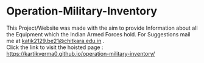 # Operation-Military-Inventory

This Project/Website was made with the aim to provide Information about all the Equipment which the Indian Armed Forces hold. For Suggestions mail me at katik2129.be21@chitkara.edu.in  . <br>
Click the link to visit the hoisted page : https://kartikverma0.github.io/operation-military-inventory/

